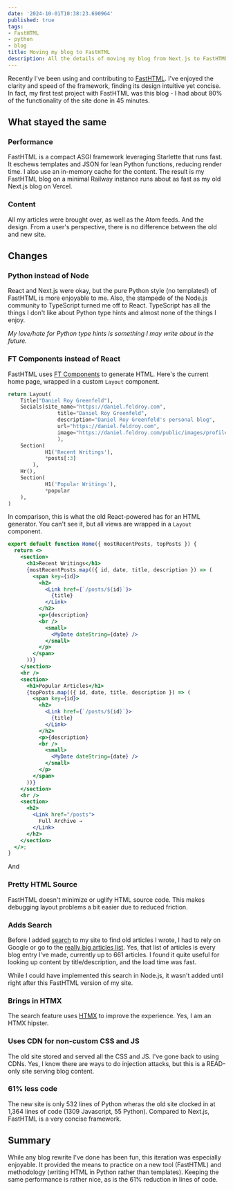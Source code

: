 ```yaml
---
date: '2024-10-01T10:38:23.690964'
published: true
tags:
- FastHTML
- python
- blog    
title: Moving my blog to FastHTML
description: All the details of moving my blog from Next.js to FastHTML.
---
```


Recently I've been using and contributing to [FastHTML](https://fastht.ml/). I've enjoyed the clarity and speed of the framework, finding its design intuitive yet concise. In fact, my first test project with FastHTML was this blog - I had about 80% of the functionality of the site done in 45 minutes. 

## What stayed the same

### Performance

FastHTML is a compact ASGI framework leveraging Starlette that runs fast. It eschews templates and JSON for lean Python functions, reducing render time. I also use an in-memory cache for the content. The result is my FastHTML blog on a minimal Railway instance runs about as fast as my old Next.js blog on Vercel.

### Content

All my articles were brought over, as well as the Atom feeds. And the design. From a user's perspective, there is no difference between the old and new site.

## Changes 

### Python instead of Node

React and Next.js were okay, but the pure Python style (no templates!) of FastHTML is more enjoyable to me. Also, the stampede of the Node.js community to TypeScript turned me off to React. TypeScript has all the things I don't like about Python type hints and almost none of the things I enjoy.

_My love/hate for Python type hints is something I may write about in the future._

### FT Components instead of React

FastHTML uses [FT Components](https://docs.fastht.ml/explains/explaining_xt_components.html) to generate HTML. Here's the current home page, wrapped in a custom `Layout` component.

```python 
return Layout(
    Title("Daniel Roy Greenfeld"),        
    Socials(site_name="https://daniel.feldroy.com",
                title="Daniel Roy Greenfeld",
                description="Daniel Roy Greenfeld's personal blog",
                url="https://daniel.feldroy.com",
                image="https://daniel.feldroy.com/public/images/profile.jpg",
                ),
    Section(
            H1('Recent Writings'),
            *posts[:3]
        ),
    Hr(),
    Section(
            H1('Popular Writings'),
            *popular
    ),
)
```

In comparison, this is what the old React-powered has for an HTML generator. You can't see it, but all views are wrapped in a `Layout` component.

```jsx
export default function Home({ mostRecentPosts, topPosts }) {
  return <>
    <section>
      <h1>Recent Writings</h1>
      {mostRecentPosts.map(({ id, date, title, description }) => (
        <span key={id}>
          <h2>
            <Link href={`/posts/${id}`}>
              {title}
            </Link>            
          </h2>
          <p>{description}
          <br />
            <small>
              <MyDate dateString={date} />
            </small>
          </p>
        </span>
      ))}
    </section>
    <hr />
    <section>
      <h1>Popular Articles</h1>
      {topPosts.map(({ id, date, title, description }) => (
        <span key={id}>
          <h2>
            <Link href={`/posts/${id}`}>
              {title}
            </Link>            
          </h2>
          <p>{description}
          <br />
            <small>
              <MyDate dateString={date} />
            </small>
          </p>
        </span>
      ))}
    </section>
    <hr />
    <section>
      <h2>
        <Link href="/posts">
          Full Archive →
        </Link>
      </h2>
    </section>
  </>;
}
```

And 

### Pretty HTML Source

FastHTML doesn't minimize or uglify HTML source code. This makes debugging layout problems a bit easier due to reduced friction.

### Adds Search

Before I added [search](https://daniel.feldroy.com/search) to my site to find old articles I wrote, I had to rely on Google or go to the [really big articles list](https://daniel.feldroy.com/posts). Yes, that list of articles is every blog entry I've made, currently up to 661 articles. I found it quite useful for looking up content by title/description, and the load time was fast.

While I could have implemented this search in Node.js, it wasn't added until right after this FastHTML version of my site.

### Brings in HTMX

The search feature uses [HTMX](https://htmx.org/) to improve the experience. Yes, I am an HTMX hipster.

### Uses CDN for non-custom CSS and JS

The old site stored and served all the CSS and JS. I've gone back to using CDNs. Yes, I know there are ways to do injection attacks, but this is a READ-only site serving blog content.

### 61% less code

The new site is only 532 lines of Python wheras the old site clocked in at 1,364 lines of code (1309 Javascript, 55 Python). Compared to Next.js, FastHTML is a very concise framework. 

## Summary

While any blog rewrite I've done has been fun, this iteration was especially enjoyable. It provided the means to practice on a new tool (FastHTML) and methodology (writing HTML in Python rather than templates). Keeping the same performance is rather nice, as is the 61% reduction in lines of code.